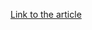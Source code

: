 [Link to the article](https://www.trendmicro.com/en_us/research/23/j/void-rabisu-targets-female-leaders-with-new-romcom-variant.html)
